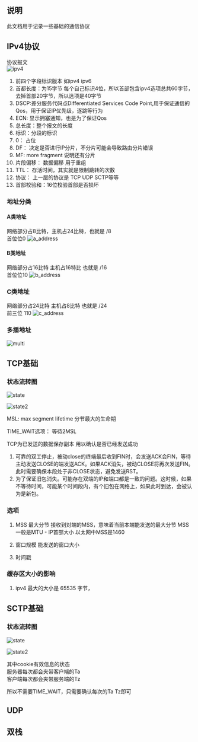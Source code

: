 ## 说明
此文档用于记录一些基础的通信协议


## IPv4协议

协议报文   
![ipv4](../asset/ipv4.png)

1. 前四个字段标识版本  如ipv4  ipv6            
2. 首都长度：为15字节  每个自己标识4位，所以首部包含ipv4选项总共60字节，去掉首部20字节，所以选项是40字节      
3. DSCP:差分服务代码点Differentiated Services Code Point,用于保证通信的Qos，用于保证IP优先级，逐跳等行为    
4. ECN: 显示拥塞通知，也是为了保证Qos       
5. 总长度：整个报文的长度     
6. 标识：分段的标识     
7. 0：  占位    
8. DF： 决定是否进行IP分片，不分片可能会导致路由分片错误   
9. MF: more fragment 说明还有分片  
10. 片段偏移：   数据偏移 用于重组         
11. TTL： 存活时间，其实就是限制跳转的次数    
12. 协议： 上一层的协议是 TCP UDP SCTP等等   
13. 首部校验和：16位校验首部是否损坏


### 地址分类
#### A类地址
网络部分占8比特，主机占24比特，也就是 /8       
首位位0 
![a_address](../asset/a_address.png)


#### B类地址
网络部分占16比特   主机占16特比   也就是  /16    
首位位10
![b_address](../asset/b_address.png)


### C类地址
网络部分占24比特  主机占8比特   也就是 /24    
前三位  110
![c_address](../asset/c_address.png)

### 多播地址
![multi](../asset/multi_addr.png)


## TCP基础

### 状态流转图

![state](../asset/tcp_state.png)


![state2](../asset/tcp_state_2.png)


MSL: max segment lifetime 分节最大的生命期

TIME_WAIT选项： 等待2MSL

TCP为已发送的数据保存副本  用以确认是否已经发送成功


1. 可靠的双工停止，被动close的终端最后收到FIN时，会发送ACK会FIN，等待主动发送CLOSE的端发送ACK。如果ACK消失，被动CLOSE将再次发送FIN。此时需要确保本段处于非CLOSE状态，避免发送RST。
2. 为了保证旧包消失。可能存在双端的IP和端口都是一致的问题。这时候，如果不等待时间，可能某个时间段内，有个旧包在网络上，如果此时到达，会被认为是新包。



### 选项
1. MSS 最大分节  接收到对端的MSS，意味着当前本端能发送的最大分节
MSS一般是MTU - IP首部大小   以太网中MSS是1460

2. 窗口规模  能发送的窗口大小
3. 时间戳    

### 缓存区大小的影响
1. ipv4 最大的大小是 65535 字节，


## SCTP基础

### 状态流转图

![state](../asset/sctp_state.png)

![state2](../asset/sctp_state_2.png)

其中cookie有效信息的状态     
服务器每次都会夹带客户端的Ta    
客户端每次都会夹带服务端的Tz

所以不需要TIME_WAIT，只需要确认每次的Ta  Tz即可


## UDP 



## 双栈

